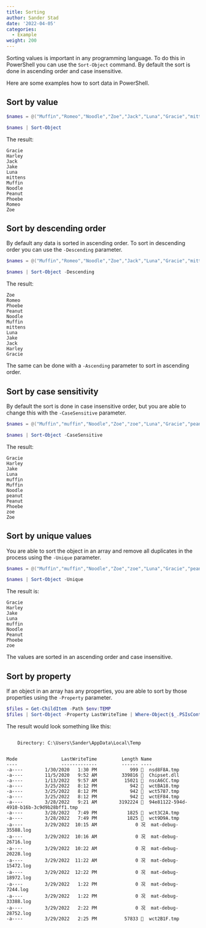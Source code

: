 ```yaml
---
title: Sorting
author: Sander Stad
date: '2022-04-05'
categories:
  - Example
weight: 200
---
```


Sorting values is important in any programming language. To do this in PowerShell you can use the `Sort-Object` command. By default the sort is done in ascending order and case insensitive.

Here are some examples how to sort data in PowerShell.

## Sort by value

```powershell
$names = @("Muffin","Romeo","Noodle","Zoe","Jack","Luna","Gracie","mittens","Phoebe","Peanut","Harley","Jake")

$names | Sort-Object
```

The result:

```
Gracie
Harley
Jack
Jake
Luna
mittens
Muffin
Noodle
Peanut
Phoebe
Romeo
Zoe
```

## Sort by descending order

By default any data is sorted in ascending order. To sort in descending order you can use the `-Descending` parameter.

```powershell
$names = @("Muffin","Romeo","Noodle","Zoe","Jack","Luna","Gracie","mittens","Phoebe","Peanut","Harley","Jake")

$names | Sort-Object -Descending
```

The result:

```
Zoe
Romeo
Phoebe
Peanut
Noodle
Muffin
mittens
Luna
Jake
Jack
Harley
Gracie
```

The same can be done with a `-Ascending` parameter to sort in ascending order.  

## Sort by case sensitivity

By default the sort is done in case insensitive order, but you are able to change this with the `-CaseSensitive` parameter.

```powershell
$names = @("Muffin","muffin","Noodle","Zoe","zoe","Luna","Gracie","peanut","Phoebe","Peanut","Harley","Jake")

$names | Sort-Object -CaseSensitive
```

The result:

```
Gracie
Harley
Jake
Luna
muffin
Muffin
Noodle
peanut
Peanut
Phoebe
zoe
Zoe
```

## Sort by unique values

You are able to sort the object in an array and remove all duplicates in the process using the `-Unique` parameter.

```powershell
$names = @("Muffin","muffin","Noodle","Zoe","zoe","Luna","Gracie","peanut","Phoebe","Peanut","Harley","Jake")

$names | Sort-Object -Unique
```

The result is:

```
Gracie
Harley
Jake
Luna
muffin
Noodle
Peanut
Phoebe
zoe
```

The values are sorted in an ascending order and case insensitive.

## Sort by property

If an object in an array has any properties, you are able to sort by those properties using the `-Property` parameter.

```powershell
$files = Get-ChildItem -Path $env:TEMP
$files | Sort-Object -Property LastWriteTime | Where-Object{$_.PSIsContainer -eq $false}
```

The result would look something like this:

```

    Directory: C:\Users\Sander\AppData\Local\Temp


Mode                LastWriteTime         Length Name
----                -------------         ------ ----
-a----        1/30/2020   1:30 PM            999   nsd8F8A.tmp
-a----        11/5/2020   9:52 AM         339816   Chipset.dll
-a----        1/13/2022   9:57 AM          15021   nscA6CC.tmp
-a----        3/25/2022   8:12 PM            942   wctBA18.tmp
-a----        3/25/2022   8:12 PM            942   wct5787.tmp
-a----        3/25/2022   8:12 PM            942   wctEF84.tmp
-a----        3/28/2022   9:21 AM        3192224   94e81122-594d-4910-b16b-3c9d9b28bff1.tmp
-a----        3/28/2022   7:49 PM           1825   wct3C2A.tmp
-a----        3/28/2022   7:49 PM           1825   wct9D9A.tmp
-a----        3/29/2022  10:15 AM              0 况  mat-debug-35588.log
-a----        3/29/2022  10:16 AM              0 况  mat-debug-26716.log
-a----        3/29/2022  10:22 AM              0 况  mat-debug-20228.log
-a----        3/29/2022  11:22 AM              0 况  mat-debug-15472.log
-a----        3/29/2022  12:22 PM              0 况  mat-debug-18972.log
-a----        3/29/2022   1:22 PM              0 况  mat-debug-7244.log
-a----        3/29/2022   1:22 PM              0 况  mat-debug-33388.log
-a----        3/29/2022   2:22 PM              0 况  mat-debug-28752.log
-a----        3/29/2022   2:25 PM          57833   wct2B1F.tmp
```